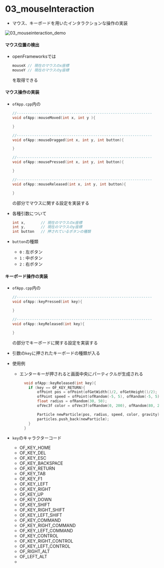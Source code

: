 # 03_mouseInteraction

- マウス、キーボードを用いたインタラクションな操作の実装

![03_mouseinteraction_demo](https://user-images.githubusercontent.com/26996041/28864521-c4335956-77a7-11e7-8f17-3838564ec6c0.gif)

#### マウス位置の検出
- openFrameworksでは
  ```c++
  mouseX // 現在のマウスのx座標
  mouseY // 現在のマウスのy座標
  ```
  を取得できる

#### マウス操作の実装
- `ofApp.cpp`内の
  ```c++
  //--------------------------------------------------------------
  void ofApp::mouseMoved(int x, int y ){

  }

  //--------------------------------------------------------------
  void ofApp::mouseDragged(int x, int y, int button){

  }

  //--------------------------------------------------------------
  void ofApp::mousePressed(int x, int y, int button){

  }

  //--------------------------------------------------------------
  void ofApp::mouseReleased(int x, int y, int button){

  }
  ```
  の部分でマウスに関する設定を実装する

- 各種引数について
  ```c++
  int x,       // 現在のマウスのx座標
  int y,       // 現在のマウスのy座標
  int button   // 押されているボタンの種類
  ```
- `button`の種類
  - `0` : 左ボタン
  - `1` : 中ボタン
  - `2` : 右ボタン

#### キーボード操作の実装
- `ofApp.cpp`内の
  ```c++
  //--------------------------------------------------------------
  void ofApp::keyPressed(int key){

  }

  //--------------------------------------------------------------
  void ofApp::keyReleased(int key){

  }
  ```
  の部分でキーボードに関する設定を実装する

- 引数の`key`に押されたキーボードの種類が入る
- 使用例
  - エンターキーが押されると画面中央にパーティクルが生成される
    ```c++
      void ofApp::keyReleased(int key){
        if (key == OF_KEY_RETURN){
            ofPoint pos = ofPoint(ofGetWidth()/2, ofGetHeight()/2);
            ofPoint speed = ofPoint(ofRandom(-5, 5), ofRandom(-5, 5));
            float radius = ofRandom(30, 50);
            ofVec3f color = ofVec3f(ofRandom(0, 200), ofRandom(80, 200), ofRandom(160, 255));

            Particle newParticle(pos, radius, speed, color, gravity);
            particles.push_back(newParticle);
        }
      }
    ```
- `key`のキャラクターコード
  - OF_KEY_HOME
  - OF_KEY_DEL
  - OF_KEY_ESC
  - OF_KEY_BACKSPACE
  - OF_KEY_RETURN
  - OF_KEY_TAB
  - OF_KEY_F1
  - OF_KEY_LEFT
  - OF_KEY_RIGHT
  - OF_KEY_UP
  - OF_KEY_DOWN
  - OF_KEY_SHIFT
  - OF_KEY_RIGHT_SHIFT
  - OF_KEY_LEFT_SHIFT
  - OF_KEY_COMMAND
  - OF_KEY_RIGHT_COMMAND
  - OF_KEY_LEFT_COMMAND
  - OF_KEY_CONTROL
  - OF_KEY_RIGHT_CONTROL
  - OF_KEY_LEFT_CONTROL
  - OF_RIGHT_ALT
  - OF_LEFT_ALT
  -

